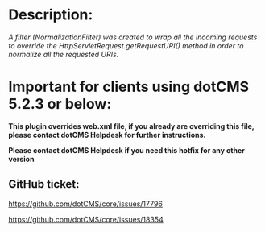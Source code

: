 # Description: 

_A filter (NormalizationFilter) was created to wrap all the incoming requests to override the HttpServletRequest.getRequestURI() method in order to normalize all the requested URIs._

# Important for clients using dotCMS 5.2.3 or below: 

**This plugin overrides web.xml file, if you already are overriding this file, please contact dotCMS Helpdesk for further instructions.**

**Please contact dotCMS Helpdesk if you need this hotfix for any other version**

## GitHub ticket:

https://github.com/dotCMS/core/issues/17796

https://github.com/dotCMS/core/issues/18354
